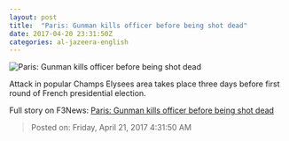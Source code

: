 ```yaml
---
layout: post
title:  "Paris: Gunman kills officer before being shot dead"
date: 2017-04-20 23:31:50Z
categories: al-jazeera-english
---
```


![Paris: Gunman kills officer before being shot dead](http://www.aljazeera.com/mritems/Images/2017/4/20/92b5447789374c288128c4e5d5891d46_18.jpg)

Attack in popular Champs Elysees area takes place three days before first round of French presidential election.


Full story on F3News: [Paris: Gunman kills officer before being shot dead](http://www.f3nws.com/n/DAXzmG)

> Posted on: Friday, April 21, 2017 4:31:50 AM
